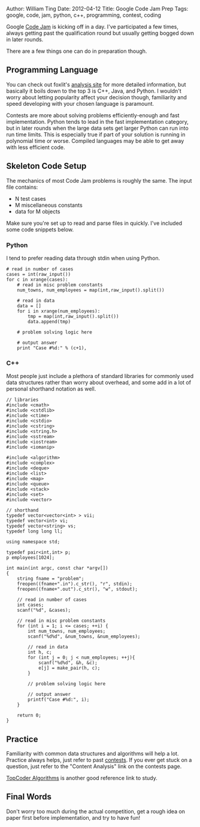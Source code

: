 Author: William Ting
Date: 2012-04-12
Title: Google Code Jam Prep
Tags: google, code, jam, python, c++, programming, contest, coding

Google [Code Jam](https://code.google.com/codejam) is kicking off in a day. I've participated a few times, always getting past the qualification round but usually getting bogged down in later rounds.

There are a few things one can do in preparation though.

## Programming Language

You can check out foxlit's [analysis site](http://go-hero.net/jam/) for more detailed information, but basically it boils down to the top 3 is C++, Java, and Python. I wouldn't worry about letting popularity affect your decision though, familiarity and speed developing with your chosen language is paramount.

Contests are more about solving problems efficiently-enough and fast implementation. Python tends to lead in the fast implementation category, but in later rounds when the large data sets get larger Python can run into run time limits. This is especially true if part of your solution is running in polynomial time or worse. Compiled languages may be able to get away with less efficient code.

## Skeleton Code Setup

The mechanics of most Code Jam problems is roughly the same. The input file contains:

- N test cases
- M miscellaneous constants
- data for M objects

Make sure you're set up to read and parse files in quickly. I've included some code snippets below.

### Python

I tend to prefer reading data through stdin when using Python.

    # read in number of cases
    cases = int(raw_input())
    for c in xrange(cases):
        # read in misc problem constants
        num_towns, num_employees = map(int,raw_input().split())

        # read in data
        data = []
        for i in xrange(num_employees):
            tmp = map(int,raw_input().split())
            data.append(tmp)

        # problem solving logic here

        # output answer
        print "Case #%d:" % (c+1),

### C++

Most people just include a plethora of standard libraries for commonly used data structures rather than worry about overhead, and some add in a lot of personal shorthand notation as well.

    // libraries
    #include <cmath>
    #include <cstdlib>
    #include <ctime>
    #include <cstdio>
    #include <cstring>
    #include <string.h>
    #include <sstream>
    #include <iostream>
    #include <iomanip>

    #include <algorithm>
    #include <complex>
    #include <deque>
    #include <list>
    #include <map>
    #include <queue>
    #include <stack>
    #include <set>
    #include <vector>

    // shorthand
    typedef vector<vector<int> > vii;
    typedef vector<int> vi;
    typedef vector<string> vs;
    typedef long long ll;

    using namespace std;

    typedef pair<int,int> p;
    p employees[1024];

    int main(int argc, const char *argv[])
    {
        string fname = "problem";
        freopen((fname+".in").c_str(), "r", stdin);
        freopen((fname+".out").c_str(), "w", stdout);

        // read in number of cases
        int cases;
        scanf("%d", &cases);

        // read in misc problem constants
        for (int i = 1; i <= cases; ++i) {
            int num_towns, num_employees;
            scanf("%d%d", &num_towns, &num_employees);

            // read in data
            int h, c;
            for (int j = 0; j < num_employees; ++j){
                scanf("%d%d", &h, &c);
                e[j] = make_pair(h, c);
            }

            // problem solving logic here

            // output answer
            printf("Case #%d:", i);
        }

        return 0;
    }

## Practice

Familiarity with common data structures and algorithms will help a lot. Practice always helps, just refer to past [contests](https://code.google.com/codejam/contests.html). If you ever get stuck on a question, just refer to the "Content Analysis" link on the contests page.

[TopCoder Algorithms](http://www.topcoder.com/tc?d1=tutorials&d2=alg_index&module=Static) is another good reference link to study.

## Final Words

Don't worry too much during the actual competition, get a rough idea on paper first before implementation, and try to have fun!
